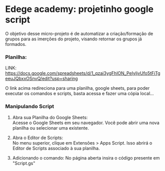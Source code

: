 # Edege academy: projetinho google script

O objetivo desse micro-projeto é de automatizar a criação/formação de grupos para as imerções do projeto, visando retornar os grupos já formados.

### Planilha:
LINK: https://docs.google.com/spreadsheets/d/1_qzai3ygFhlON_PeIyljvUfo5tFiTgeeuJQbxxOSnvQ/edit?usp=sharing

O link acima redireciona para uma planilha, google sheets, para poder executar os comandos e scripts, basta acessa e fazer uma cópia local... 

### Manipulando Script
1. Abra sua Planilha do Google Sheets:  
Acesse o Google Sheets em seu navegador. Você pode abrir uma nova planilha ou selecionar uma existente.

3. Abra o Editor de Scripts:  
No menu superior, clique em Extensões > Apps Script. Isso abrirá o Editor de Scripts associado à sua planilha.

5. Adicionando o comando:
   No página aberta insira o código presente em "Script.gs"

